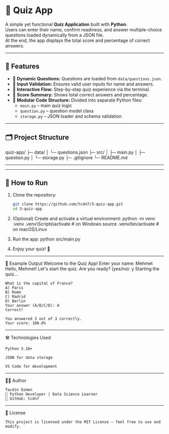 # 🎯 Quiz App

A simple yet functional **Quiz Application** built with **Python**.  
Users can enter their name, confirm readiness, and answer multiple-choice questions loaded dynamically from a JSON file.  
At the end, the app displays the total score and percentage of correct answers.  

---

## 🧩 Features

- 🧠 **Dynamic Questions:** Questions are loaded from `data/questions.json`.
- 📝 **Input Validation:** Ensures valid user inputs for name and answers.
- 💬 **Interactive Flow:** Step-by-step quiz experience via the terminal.
- 🧾 **Score Summary:** Shows total correct answers and percentage.
- 💾 **Modular Code Structure:** Divided into separate Python files:
  - `main.py` – main quiz logic  
  - `question.py` – question model class  
  - `storage.py` – JSON loader and schema validation  

---

## 🗂️ Project Structure

quiz-app/
├─ data/
│ └─ questions.json
├─ src/
│ ├─ main.py
│ ├─ question.py
│ └─ storage.py
├─ .gitignore
└─ README.md


---


---

## 🚀 How to Run

1. Clone the repository:
   ```bash
   git clone https://github.com/tcdn7/3-quiz-app.git
   cd 3-quiz-app

2. (Optional) Create and activate a virtual environment:
    python -m venv .venv
    .venv\Scripts\activate      # on Windows
    source .venv/bin/activate   # on macOS/Linux

3. Run the app:
    python src/main.py

4. Enjoy your quiz! 🎉

---

🧠 Example Output
    Welcome to the Quiz App!
    Enter your name: Mehmet
    Hello, Mehmet! Let's start the quiz.
    Are you ready? (yes/no): y
    Starting the quiz...

    What is the capital of France?
    A) Paris
    B) Rome
    C) Madrid
    D) Berlin
    Your answer (A/B/C/D): A
    Correct!

    You answered 3 out of 3 correctly.
    Your score: 100.0%

---

🛠️ Technologies Used

    Python 3.10+

    JSON for data storage

    VS Code for development

---

👨‍💻 Author

    Tacdin Özmen
    📍 Python Developer | Data Science Learner
    🔗 GitHub: tcdn7

---

🏁 License

    This project is licensed under the MIT License — feel free to use and modify.